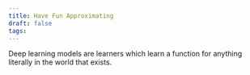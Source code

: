 ```yaml
---
title: Have Fun Approximating
draft: false
tags:
---
```

 Deep learning models are learners which learn a function for anything literally in the world that exists.
 
